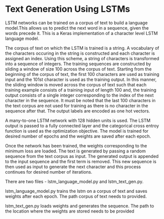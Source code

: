 # Text Generation Using LSTMs

LSTM networks can be trained on a corpus of text to build a language model.This allows us to predict the next
word in a sequence, given the words precede it. This is a Keras implementation of a character level LSTM 
language model. 

The corpus of text on which the LSTM is trained is a string. A vocabulary of the characters occuring in the string
is constructed and each character is assigned an index. Using this scheme, a string of characters is transformed 
into a sequence of integers. The training sequences are constructed by sliding a window of size 100 across the corpus of text.
Starting from the beginning of the corpus of text, the first 100 characters are used as training input and the 101st character 
is used as the training output. In this manner, the sliding window is moved across the corpus of text such that each training 
example consists of a training input of length 100 and, the training output consists of a single integer corresponding to the 
index of the next character in the sequence. It must be noted that the last 100 characters in the text corpus are not used for 
training as there is no character in the sequence after that. The output labels are encoded as one hot vectors.

A many-to-one LSTM network with 128 hidden units is used. The LSTM output is passed to a fully connected layer and
the categorical cross entroy function is used as the optimization objective. The model is trained for desired number
of epochs and the weights are saved after each epoch.

Once the network has been trained, the weights corresponding to the minimum loss are loaded. The text is generated
by passing a random sequence from the text corpus as input. The generated output is appended to the input sequence and
the first term is removed. This new sequence is then used as input to generate the next character and this process
continues for desired number of iterations.

There are two files - lstm_language_model.py and lstm_text_gen.py. 

lstm_language_model.py trains the lstm on a corpus of text and saves weights after each epoch. The path corpus of text
needs to provided.

lstm_text_gen.py loads weights and generates the sequence. The path to the location where the weights are stored needs to
be provided


